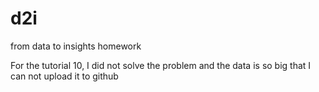 # d2i
from data to insights homework


For the tutorial 10, I did not solve the problem and the data is so big that I can not upload it to github
